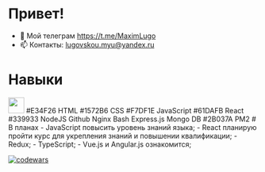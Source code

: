 # Привет!
- 💬 Мой телеграм https://t.me/MaximLugo
- 📫 Контакты: lugovskou.myu@yandex.ru
# Навыки
<img height="32" width="32" src="https://cdn.jsdelivr.net/npm/simple-icons@v7/icons/nodejs.svg" />
#E34F26 HTML
#1572B6 CSS
#F7DF1E JavaScript
#61DAFB React
#339933 NodeJS
Github
Nginx
Bash
Express.js
Mongo DB
#2B037A PM2
#  В планах
- JavaScript повысить уровень знаний языка;
- React планирую пройти курс для укрепления знаний и повышении квалификации;
- Redux;
- TypeScript;
- Vue.js и Angular.js ознакомится;


[![codewars](https://www.codewars.com/users/Lugovskoy-Maxim/badges/large)](https://www.codewars.com/users/Lugovskoy-Maxim/)  
